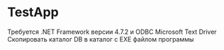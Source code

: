 # TestApp
Требуется .NET Framework версии 4.7.2 и ODBC Microsoft Text Driver 
Скопировать каталог DB в каталог с EXE файлом программы
